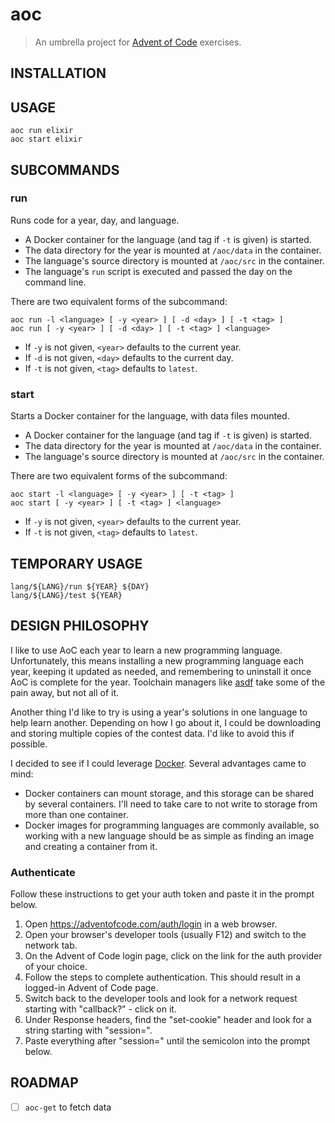 # aoc

> An umbrella project for [Advent of Code](https://adventofcode.com) exercises.

## INSTALLATION

## USAGE

    aoc run elixir
    aoc start elixir

## SUBCOMMANDS

### run

Runs code for a year, day, and language.

- A Docker container for the language (and tag if `-t` is given) is started.
- The data directory for the year is mounted at `/aoc/data` in the container.
- The language's source directory is mounted at `/aoc/src` in the container.
- The language's `run` script is executed and passed the day on the command line.

There are two equivalent forms of the subcommand:

```shell
aoc run -l <language> [ -y <year> ] [ -d <day> ] [ -t <tag> ]
aoc run [ -y <year> ] [ -d <day> ] [ -t <tag> ] <language>
```

- If `-y` is not given, `<year>` defaults to the current year.
- If `-d` is not given, `<day>` defaults to the current day.
- If `-t` is not given, `<tag>` defaults to `latest`.

### start

Starts a Docker container for the language, with data files mounted.

- A Docker container for the language (and tag if `-t` is given) is started.
- The data directory for the year is mounted at `/aoc/data` in the container.
- The language's source directory is mounted at `/aoc/src` in the container.

There are two equivalent forms of the subcommand:

```shell
aoc start -l <language> [ -y <year> ] [ -t <tag> ]
aoc start [ -y <year> ] [ -t <tag> ] <language>
```

- If `-y` is not given, `<year>` defaults to the current year.
- If `-t` is not given, `<tag>` defaults to `latest`.

## TEMPORARY USAGE

    lang/${LANG}/run ${YEAR} ${DAY}
    lang/${LANG}/test ${YEAR}

## DESIGN PHILOSOPHY

I like to use AoC each year to learn a new programming language. Unfortunately, this means installing
a new programming language each year, keeping it updated as needed, and remembering to uninstall it
once AoC is complete for the year. Toolchain managers like [asdf](https://asdf-vm.com) take some of
the pain away, but not all of it.

Another thing I'd like to try is using a year's solutions in one language to help learn another.
Depending on how I go about it, I could be downloading and storing multiple copies of the contest
data. I'd like to avoid this if possible.

I decided to see if I could leverage [Docker](https://www.docker.com). Several advantages came to mind:

* Docker containers can mount storage, and this storage can be shared by several containers. I'll need
  to take care to not write to storage from more than one container.
* Docker images for programming languages are commonly available, so working with a new language should
  be as simple as finding an image and creating a container from it.

### Authenticate

Follow these instructions to get your auth token and paste it in the prompt below.

  1) Open <https://adventofcode.com/auth/login> in a web browser.
  2) Open your browser's developer tools (usually F12) and switch to the network tab.
  3) On the Advent of Code login page, click on the link for the auth provider of your choice.
  4) Follow the steps to complete authentication. This should result in a logged-in Advent of Code page.
  5) Switch back to the developer tools and look for a network request starting with "callback?" - click on it.
  6) Under Response headers, find the "set-cookie" header and look for a string starting with "session=".
  7) Paste everything after "session=" until the semicolon into the prompt below.

## ROADMAP

* [ ] `aoc-get` to fetch data
